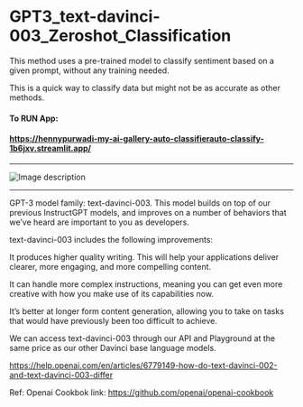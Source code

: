 # GPT3_text-davinci-003_Zeroshot_Classification

This method uses a pre-trained model to classify sentiment based on a given prompt, without any training needed.

This is a quick way to classify data but might not be as accurate as other methods.

#### To RUN App: 

#### https://hennypurwadi-my-ai-gallery-auto-classifierauto-classify-1b6jxv.streamlit.app/

----------
![Image description](https://github.com/hennypurwadi/Bert_FineTune_Sentiment_Analysis/blob/Auto_Classifier_App_preview.jpg?raw=true)

---
GPT-3 model family: text-davinci-003. This model builds on top of our previous InstructGPT models, and improves on a number of behaviors that we’ve heard are important to you as developers.

text-davinci-003 includes the following improvements:

It produces higher quality writing. This will help your applications deliver clearer, more engaging, and more compelling content.

It can handle more complex instructions, meaning you can get even more creative with how you make use of its capabilities now.

It’s better at longer form content generation, allowing you to take on tasks that would have previously been too difficult to achieve.

We can access text-davinci-003 through our API and Playground at the same price as our other Davinci base language models.

https://help.openai.com/en/articles/6779149-how-do-text-davinci-002-and-text-davinci-003-differ

Ref:
Openai Cookbok link: https://github.com/openai/openai-cookbook


